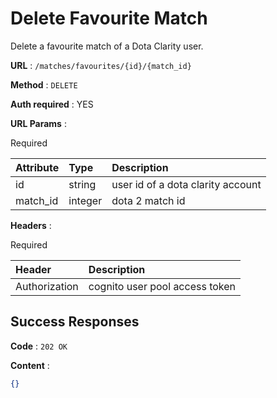 # Delete Favourite Match

Delete a favourite match of a Dota Clarity user.

**URL** : `/matches/favourites/{id}/{match_id}`

**Method** : `DELETE`

**Auth required** : YES

**URL Params** :

Required

| Attribute | Type    | Description                       |
| :-------- | :------ | :-------------------------------- |
| id        | string  | user id of a dota clarity account |
| match_id  | integer | dota 2 match id                   |

**Headers** :

Required

| Header        | Description                    |
| :------------ | :----------------------------- |
| Authorization | cognito user pool access token |

## Success Responses

**Code** : `202 OK`

**Content** :

```json
{}
```
